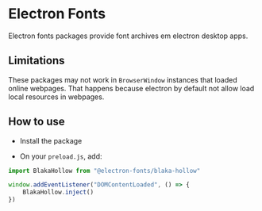 # Electron Fonts

Electron fonts packages provide font archives em electron desktop apps.

## Limitations

These packages may not work in `BrowserWindow` instances that loaded online webpages. That happens because electron by default not allow load local resources in webpages.

## How to use

* Install the package

* On your `preload.js`, add:

```ts
import BlakaHollow from "@electron-fonts/blaka-hollow"

window.addEventListener("DOMContentLoaded", () => {
    BlakaHollow.inject()
})
```